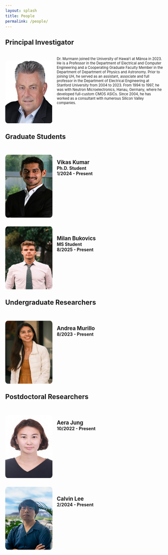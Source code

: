 ```yaml
---
layout: splash
title: People
permalink: /people/
---
```


<style>
img{
    clear: left;
    float: left;
    margin-top: 2em;
    margin-right: 1em;
    border-radius: 5%;
}
</style>

<!-- Start the most important person -->
## Principal Investigator
<img src="/assets/images/people/boris_murmann.jpg" width="150" height="200">
<p style="padding-top: 0.1em;"></p>
<p style="font-size: 0.8em;"> Dr. Murmann joined the University of Hawaiʻi at Mānoa in 2023. He is a Professor in the Department of Electrical and Computer Engineering and a Cooperating Graduate Faculty Member in the Department of Department of Physics and Astronomy. Prior to joining UH, he served as an assistant, associate and full professor in the Department of Electrical Engineering at Stanford University from 2004 to 2023. From 1994 to 1997, he was with Neutron Microelectronics, Hanau, Germany, where he developed full-custom CMOS ASICs. Since 2004, he has worked as a consultant with numerous Silicon Valley companies.</p>
<br style="clear:both" />
<!-- Finished a person -->

## Graduate Students

<!-- Start a person -->
<img src="/assets/images/people/vikas_kumar.jpg" width="150" height="200">
<p style="padding-top: 2em;"></p>
<span style="font-weight: bold; font-size: 1.2em;"> Vikas Kumar </span><br>
<span style="font-weight: bold; font-size: 1.0em;"> Ph.D. Student </span><br>
<span style="font-weight: bold; font-size: 1.0em;"> 1/2024 - Present </span>
<br style="clear:both" />
<!-- Finished a person -->

<!-- Start a person -->
<img src="/assets/images/people/milan_bukovics.jpg" width="150" height="200">
<p style="padding-top: 2em;"></p>
<span style="font-weight: bold; font-size: 1.2em;"> Milan Bukovics </span><br>
<span style="font-weight: bold; font-size: 1.0em;"> MS Student </span><br>
<span style="font-weight: bold; font-size: 1.0em;"> 8/2025 - Present </span>
<br style="clear:both" />
<!-- Finished a person -->

## Undergraduate Researchers

<!-- Start a person -->
<img src="/assets/images/people/andrea_murillo.jpg" width="150" height="200">
<p style="padding-top: 2em;"></p>
<span style="font-weight: bold; font-size: 1.2em;"> Andrea Murillo </span><br>
<span style="font-weight: bold; font-size: 1.0em;"> 8/2023 - Present </span>
<br style="clear:both" />
<!-- Finished a person -->

## Postdoctoral Researchers

<!-- Start a person - Extra function to toggle picture on click --> 
<img alt="" src="/assets/images/people/aera_jung0.jpg" width="150" height="200" id="imgClickAndChange" onclick="changeImage()"   />
<script language="javascript">
    var imgTag = 0;
    function changeImage() {
        imgTag = (++imgTag % 2);
        document.getElementById("imgClickAndChange").src = "/assets/images/people/aera_jung"+imgTag+".jpg";
    }
</script>
<p style="padding-top: 2em;"></p>
<span style="font-weight: bold; font-size: 1.2em;"> Aera Jung </span><br>
<span style="font-weight: bold; font-size: 1.0em;"> 10/2022 - Present </span>
<br style="clear:both" />
<!-- Finished a person -->

<!-- Start a person -->
<img src="/assets/images/people/calvin_lee.jpg" width="150" height="200">
<p style="padding-top: 2em;"></p>
<span style="font-weight: bold; font-size: 1.2em;"> Calvin Lee </span><br>
<span style="font-weight: bold; font-size: 1.0em;"> 2/2024 - Present </span>
<br style="clear:both" />
<!-- Finished a person -->